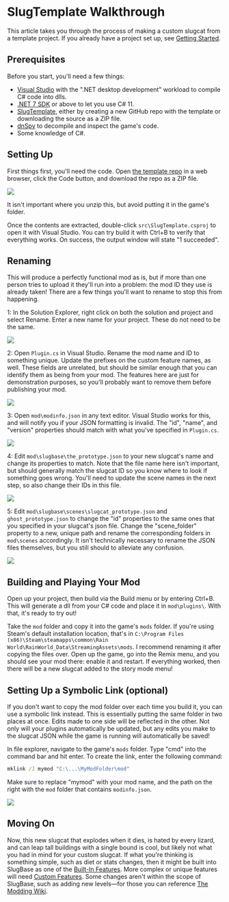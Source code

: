 # SlugTemplate Walkthrough
This article takes you through the process of making a custom slugcat from a template project. If you already have a project set up, see [Getting Started](gettingstarted.md).

## Prerequisites
Before you start, you'll need a few things:
- [Visual Studio](https://visualstudio.microsoft.com/vs/community/) with the ".NET desktop development" workload to compile C# code into dlls.
- [.NET 7 SDK](https://dotnet.microsoft.com/en-us/download/visual-studio-sdks) or above to let you use C# 11.
- [SlugTemplate](https://github.com/SlimeCubed/SlugTemplate), either by creating a new GitHub repo with the template or downloading the source as a ZIP file.
- [dnSpy](https://github.com/dnSpy/dnSpy/releases/latest) to decompile and inspect the game's code.
- Some knowledge of C#.

## Setting Up
First things first, you'll need the code. Open [the template repo](https://github.com/SlimeCubed/SlugTemplate) in a web browser, click the Code button, and download the repo as a ZIP file.

<img src="../images/template/download.png" />

It isn't important where you unzip this, but avoid putting it in the game's folder.

Once the contents are extracted, double-click `src\SlugTemplate.csproj` to open it with Visual Studio. You can try build it with Ctrl+B to verify that everything works. On success, the output window will state "1 succeeded".

## Renaming
This will produce a perfectly functional mod as is, but if more than one person tries to upload it they'll run into a problem: the mod ID they use is already taken! There are a few things you'll want to rename to stop this from happening.

1: In the Solution Explorer, right click on both the solution and project and select Rename. Enter a new name for your project. These do not need to be the same.

<img src="../images/template/rename-sln.png" />

2: Open `Plugin.cs` in Visual Studio. Rename the mod name and ID to something unique. Update the prefixes on the custom feature names, as well. These fields are unrelated, but should be similar enough that you can identify them as being from your mod. The features here are just for demonstration purposes, so you'll probably want to remove them before publishing your mod.

<img src="../images/template/rename-plugin.png" />

3: Open `mod\modinfo.json` in any text editor. Visual Studio works for this, and will notify you if your JSON formatting is invalid. The "id", "name", and "version" properties should match with what you've specified in `Plugin.cs`.

<img src="../images/template/update-modinfo.png" />

4: Edit `mod\slugbase\the_prototype.json` to your new slugcat's name and change its properties to match. Note that the file name here isn't important, but should generally match the slugcat ID so you know where to look if something goes wrong. You'll need to update the scene names in the next step, so also change their IDs in this file.

<img src="../images/template/update-character.png" />

5: Edit `mod\slugbase\scenes\slugcat_prototype.json` and `ghost_prototype.json` to change the "id" properties to the same ones that you specified in your slugcat's json file. Change the "scene_folder" property to a new, unique path and rename the corresponding folders in `mod\scenes` accordingly. It isn't technically necessary to rename the JSON files themselves, but you still should to alleviate any confusion.

<img src="../images/template/update-scenes.png" />

## Building and Playing Your Mod
Open up your project, then build via the Build menu or by entering Ctrl+B. This will generate a dll from your C# code and place it in `mod\plugins\`. With that, it's ready to try out!

Take the `mod` folder and copy it into the game's `mods` folder. If you're using Steam's default installation location, that's in `C:\Program Files (x86)\Steam\steamapps\common\Rain World\RainWorld_Data\StreamingAssets\mods`. I recommend renaming it after copying the files over. Open up the game, go into the Remix menu, and you should see your mod there: enable it and restart. If everything worked, then there will be a new slugcat added to the story mode menu!

## Setting Up a Symbolic Link (optional)
If you don't want to copy the mod folder over each time you build it, you can use a symbolic link instead. This is essentially putting the same folder in two places at once. Edits made to one side will be reflected in the other. Not only will your plugins automatically be updated, but any edits you make to the slugcat JSON while the game is running will automatically be saved!

In file explorer, navigate to the game's `mods` folder. Type "cmd" into the command bar and hit enter. To create the link, enter the following command:
```cmd
mklink /J mymod "C:\...\MyModFolder\mod"
```
Make sure to replace "mymod" with your mod name, and the path on the right with the `mod` folder that contains `modinfo.json`.

<img src="../images/template/make-junction.png" />

## Moving On
Now, this new slugcat that explodes when it dies, is hated by every lizard, and can leap tall buildings with a single bound is cool, but likely not what you had in mind for your custom slugcat. If what you're thinking is something simple, such as diet or stats changes, then it might be built into SlugBase as one of the [Built-In Features](features.md). More complex or unique features will need [Custom Features](custom-features.md). Some changes aren't within the scope of SlugBase, such as adding new levels—for those you can reference [The Modding Wiki](https://rainworldmodding.miraheze.org/wiki/Downpour_Reference/Modification_Files).